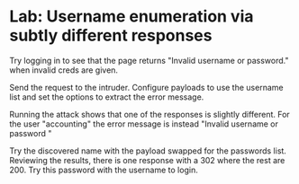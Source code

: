 # Lab: Username enumeration via subtly different responses

Try logging in to see that the page returns "Invalid username or password." when invalid creds are given.

Send the request to the intruder. Configure payloads to use the username list and set the options to extract the error message.

Running the attack shows that one of the responses is slightly different. For the user "accounting" the error message is instead "Invalid username or password "

Try the discovered name with the payload swapped for the passwords list. Reviewing the results, there is one response with a 302 where the rest are 200. Try this password with the username to login.